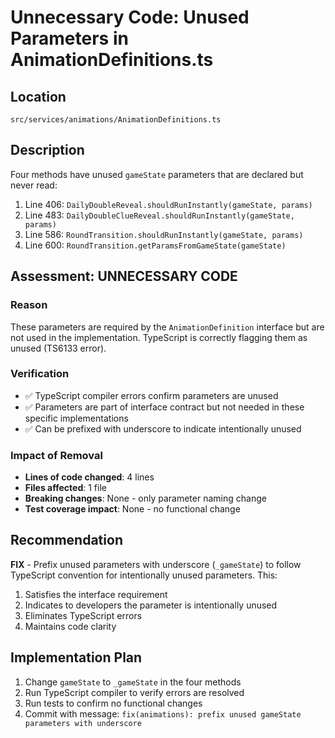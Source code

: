 # Unnecessary Code: Unused Parameters in AnimationDefinitions.ts

## Location
`src/services/animations/AnimationDefinitions.ts`

## Description
Four methods have unused `gameState` parameters that are declared but never read:
1. Line 406: `DailyDoubleReveal.shouldRunInstantly(gameState, params)`
2. Line 483: `DailyDoubleClueReveal.shouldRunInstantly(gameState, params)`
3. Line 586: `RoundTransition.shouldRunInstantly(gameState, params)`
4. Line 600: `RoundTransition.getParamsFromGameState(gameState)`

## Assessment: UNNECESSARY CODE

### Reason
These parameters are required by the `AnimationDefinition` interface but are not used in the implementation. TypeScript is correctly flagging them as unused (TS6133 error).

### Verification
- ✅ TypeScript compiler errors confirm parameters are unused
- ✅ Parameters are part of interface contract but not needed in these specific implementations
- ✅ Can be prefixed with underscore to indicate intentionally unused

### Impact of Removal
- **Lines of code changed**: 4 lines
- **Files affected**: 1 file
- **Breaking changes**: None - only parameter naming change
- **Test coverage impact**: None - no functional change

## Recommendation
**FIX** - Prefix unused parameters with underscore (`_gameState`) to follow TypeScript convention for intentionally unused parameters. This:
1. Satisfies the interface requirement
2. Indicates to developers the parameter is intentionally unused
3. Eliminates TypeScript errors
4. Maintains code clarity

## Implementation Plan
1. Change `gameState` to `_gameState` in the four methods
2. Run TypeScript compiler to verify errors are resolved
3. Run tests to confirm no functional changes
4. Commit with message: `fix(animations): prefix unused gameState parameters with underscore`

